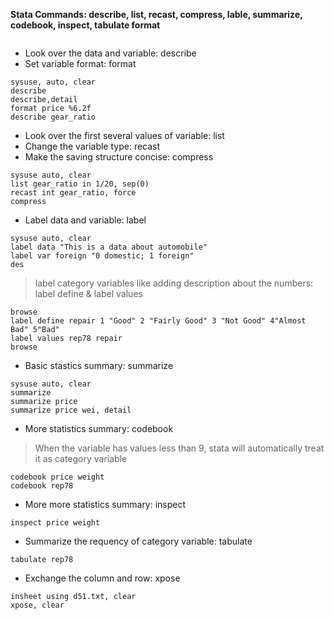 **Stata Commands: describe, list, recast, compress, lable, summarize, codebook, inspect, tabulate format**
<pre><code></code></pre>
* Look over the data and variable: describe
* Set variable format: format
<pre><code>sysuse, auto, clear
describe
describe,detail
format price %6.2f
describe gear_ratio</code></pre>

* Look over the first several values of variable: list
* Change the variable type: recast
* Make the saving structure concise: compress
<pre><code>sysuse auto, clear
list gear_ratio in 1/20, sep(0)
recast int gear_ratio, force
compress</code></pre>

* Label data and variable: label
<pre><code>sysuse auto, clear
label data "This is a data about automobile"
label var foreign "0 domestic; 1 foreign"
des
</code></pre>
> label category variables like adding description about the numbers: label define & label values
<pre><code>browse
label define repair 1 "Good" 2 "Fairly Good" 3 "Not Good" 4"Almost Bad" 5"Bad"
label values rep78 repair
browse</code></pre>

* Basic stastics summary: summarize
<pre><code>sysuse auto, clear
summarize
summarize price
summarize price wei, detail
</code></pre>

* More statistics summary: codebook
> When the variable has values less than 9, stata will automatically treat it as category variable
<pre><code>codebook price weight
codebook rep78
</code></pre>

* More more statistics summary: inspect
<pre><code>inspect price weight</code></pre>

* Summarize the requency of category variable: tabulate
<pre><code>tabulate rep78</code></pre>

* Exchange the column and row: xpose
<pre><code>insheet using d51.txt, clear
xpose, clear</code></pre>
